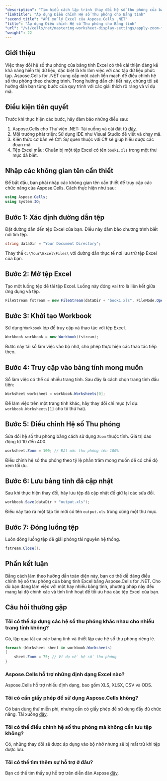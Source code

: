 ```yaml
---
"description": "Tìm hiểu cách lập trình thay đổi hệ số thu phóng của bảng tính Excel bằng Aspose.Cells cho .NET. Làm theo hướng dẫn từng bước của chúng tôi với các ví dụ mã chi tiết để nâng cao khả năng hiển thị tệp Excel của bạn."
"linktitle": "Áp dụng Điều chỉnh Hệ số Thu phóng cho Bảng tính"
"second_title": "API xử lý Excel của Aspose.Cells .NET"
"title": "Áp dụng Điều chỉnh Hệ số Thu phóng cho Bảng tính"
"url": "/vi/cells/net/mastering-worksheet-display-settings/apply-zoom-factor-adjustments/"
"weight": 22
---
```


## Giới thiệu

Việc thay đổi hệ số thu phóng của bảng tính Excel có thể cải thiện đáng kể khả năng hiển thị dữ liệu, đặc biệt là khi làm việc với các tập dữ liệu phức tạp. Aspose.Cells for .NET cung cấp một cách liền mạch để điều chỉnh hệ số thu phóng theo chương trình. Trong hướng dẫn chi tiết này, chúng tôi sẽ hướng dẫn bạn từng bước của quy trình với các giải thích rõ ràng và ví dụ mã.

## Điều kiện tiên quyết  

Trước khi thực hiện các bước, hãy đảm bảo những điều sau:  

1. Aspose.Cells cho Thư viện .NET: Tải xuống và cài đặt từ [đây](https://releases.aspose.com/cells/net/).  
2. Môi trường phát triển: Sử dụng IDE như Visual Studio để viết và chạy mã.  
3. Kiến thức cơ bản về C#: Sự quen thuộc với C# sẽ giúp hiểu được các đoạn mã.  
4. Tệp Excel mẫu: Chuẩn bị một tệp Excel có tên `book1.xls` trong một thư mục đã biết.  

## Nhập các không gian tên cần thiết  

Để bắt đầu, bạn phải nhập các không gian tên cần thiết để truy cập các chức năng của Aspose.Cells. Cách thực hiện như sau:  

```csharp
using Aspose.Cells;
using System.IO;
```

## Bước 1: Xác định đường dẫn tệp  

Đặt đường dẫn đến tệp Excel của bạn. Điều này đảm bảo chương trình biết nơi tìm tệp.  

```csharp
string dataDir = "Your Document Directory";
```

Thay thế `C:\Your\Excel\Files\` với đường dẫn thực tế nơi lưu trữ tệp Excel của bạn.  

## Bước 2: Mở tệp Excel  

Tạo một luồng tệp để tải tệp Excel. Luồng này đóng vai trò là liên kết giữa ứng dụng và tệp.  

```csharp
FileStream fstream = new FileStream(dataDir + "book1.xls", FileMode.Open);
```

## Bước 3: Khởi tạo Workbook  

Sử dụng `Workbook` lớp để truy cập và thao tác với tệp Excel.  

```csharp
Workbook workbook = new Workbook(fstream);
```

Bước này tải sổ làm việc vào bộ nhớ, cho phép thực hiện các thao tác tiếp theo.  

## Bước 4: Truy cập vào bảng tính mong muốn  

Sổ làm việc có thể có nhiều trang tính. Sau đây là cách chọn trang tính đầu tiên:  

```csharp
Worksheet worksheet = workbook.Worksheets[0];
```

Để làm việc trên một trang tính khác, hãy thay đổi chỉ mục (ví dụ: `workbook.Worksheets[1]` cho tờ thứ hai).  

## Bước 5: Điều chỉnh Hệ số Thu phóng  

Sửa đổi hệ số thu phóng bằng cách sử dụng `Zoom` thuộc tính. Giá trị dao động từ 10 đến 400.  

```csharp
worksheet.Zoom = 100; // Đặt mức thu phóng lên 100%
```

Điều chỉnh hệ số thu phóng theo tỷ lệ phần trăm mong muốn để có chế độ xem tối ưu.  

## Bước 6: Lưu bảng tính đã cập nhật  

Sau khi thực hiện thay đổi, hãy lưu tệp đã cập nhật để giữ lại các sửa đổi.  

```csharp
workbook.Save(dataDir + "output.xls");
```

Điều này tạo ra một tập tin mới có tên `output.xls` trong cùng một thư mục.  

## Bước 7: Đóng luồng tệp  

Luôn đóng luồng tệp để giải phóng tài nguyên hệ thống.  

```csharp
fstream.Close();
```

## Phần kết luận  

Bằng cách làm theo hướng dẫn toàn diện này, bạn có thể dễ dàng điều chỉnh hệ số thu phóng của bảng tính Excel bằng Aspose.Cells for .NET. Cho dù bạn đang làm việc với một hay nhiều bảng tính, phương pháp này đều mang lại độ chính xác và tính linh hoạt để tối ưu hóa các tệp Excel của bạn.  


## Câu hỏi thường gặp  

### Tôi có thể áp dụng các hệ số thu phóng khác nhau cho nhiều trang tính không?  
Có, lặp qua tất cả các bảng tính và thiết lập các hệ số thu phóng riêng lẻ.  

```csharp
foreach (Worksheet sheet in workbook.Worksheets)
{
    sheet.Zoom = 75; // Ví dụ về hệ số thu phóng
}
```

### Aspose.Cells hỗ trợ những định dạng Excel nào?  
Aspose.Cells hỗ trợ nhiều định dạng, bao gồm XLS, XLSX, CSV và ODS.  

### Tôi có cần giấy phép để sử dụng Aspose.Cells không?  
Có bản dùng thử miễn phí, nhưng cần có giấy phép để sử dụng đầy đủ chức năng. Tải xuống [đây](https://purchase.aspose.com/buy).  

### Tôi có thể điều chỉnh hệ số thu phóng mà không cần lưu tệp không?  
Có, những thay đổi sẽ được áp dụng vào bộ nhớ nhưng sẽ bị mất trừ khi tệp được lưu.  

### Tôi có thể tìm thêm sự hỗ trợ ở đâu?  
Bạn có thể tìm thấy sự hỗ trợ trên diễn đàn Aspose [đây](https://forum.aspose.com/c/cells/9).